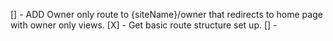 [] - ADD Owner only route to {siteName}/owner that redirects to home page with owner only views.
[X] - Get basic route structure set up.
[] - 
